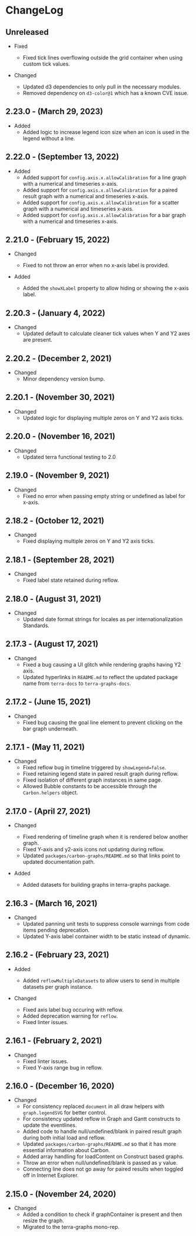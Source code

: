# ChangeLog

## Unreleased

* Fixed
  * Fixed tick lines overflowing outside the grid container when using custom tick values.

* Changed
  * Updated d3 dependencies to only pull in the necessary modules.
  * Removed dependency on `d3-color@1` which has a known CVE issue. 

## 2.23.0 - (March 29, 2023)

* Added
  * Added logic to increase legend icon size when an icon is used in the legend without a line.

## 2.22.0 - (September 13, 2022)

* Added
  * Added support for `config.axis.x.allowCalibration` for a line graph with a numerical and timeseries x-axis.
  * Added support for `config.axis.x.allowCalibration` for a paired result graph with a numerical and timeseries x-axis.
  * Added support for `config.axis.x.allowCalibration` for a scatter graph with a numerical and timeseries x-axis.
  * Added support for `config.axis.x.allowCalibration` for a bar graph with a numerical and timeseries x-axis.

## 2.21.0 - (February 15, 2022)

* Changed
  * Fixed to not throw an error when no x-axis label is provided.

* Added
  * Added the `showXLabel` property to allow hiding or showing the x-axis label.

## 2.20.3 - (January 4, 2022)

* Changed
  * Updated default to calculate cleaner tick values when Y and Y2 axes are present.

## 2.20.2 - (December 2, 2021)

* Changed
  * Minor dependency version bump.

## 2.20.1 - (November 30, 2021)

* Changed
  * Updated logic for displaying multiple zeros on Y and Y2 axis ticks.

## 2.20.0 - (November 16, 2021)

* Changed
  * Updated terra functional testing to 2.0

## 2.19.0 - (November 9, 2021)

* Changed
  * Fixed no error when passing empty string or undefined as label for x-axis.

## 2.18.2 - (October 12, 2021)

* Changed
  * Fixed displaying multiple zeros on Y and Y2 axis ticks.

## 2.18.1 - (September 28, 2021)

* Changed
  * Fixed label state retained during reflow.

## 2.18.0 - (August 31, 2021)

* Changed
  * Updated date format strings for locales as per internationalization Standards.

## 2.17.3 - (August 17, 2021)

* Changed
  * Fixed a bug causing a UI glitch while rendering graphs having Y2 axis.
  * Updated hyperlinks in `README.md` to reflect the updated package name from `terra-docs` to `terra-graphs-docs`.

## 2.17.2 - (June 15, 2021)

* Changed
  * Fixed bug causing the goal line element to prevent clicking on the bar graph underneath.


## 2.17.1 - (May 11, 2021)

* Changed
  * Fixed reflow bug in timeline triggered by `showLegend=false`.
  * Fixed retaining legend state in paired result graph during reflow.
  * Fixed isolation of different graph instances in same page.
  * Allowed Bubble constants to be accessible through the `Carbon.helpers` object.

## 2.17.0 - (April 27, 2021)

* Changed
  * Fixed rendering of timeline graph when it is rendered below another graph.
  * Fixed Y-axis and y2-axis icons not updating during reflow.
  * Updated `packages/carbon-graphs/README.md` so that links point to updated documentation path.

* Added
  * Added datasets for building graphs in terra-graphs package.

## 2.16.3 - (March 16, 2021)

* Changed
  * Updated panning unit tests to suppress console warnings from code items pending deprecation.
  * Updated Y-axis label container width to be static instead of dynamic.

## 2.16.2 - (February 23, 2021)

* Added
  * Added `reflowMultipleDatasets` to allow users to send in multiple datasets per graph instance.

* Changed
  * Fixed axis label bug occuring with reflow.
  * Added deprecation warning for `reflow`.
  * Fixed linter issues.

## 2.16.1 - (February 2, 2021)

* Changed
  * Fixed linter issues.
  * Fixed Y-axis range bug in reflow.

## 2.16.0 - (December 16, 2020)

* Changed
  * For consistency replaced `document` in all draw helpers with `graph.legendSVG` for better control.
  * For consistency updated reflow in Graph and Gantt constructs to update the eventlines.
  * Added code to handle null/undefined/blank in paired result graph during both initial load and reflow.
  * Updated `packages/carbon-graphs/README.md` so that it has more essential information about Carbon.
  * Added array handling for loadContent on Construct based graphs.
  * Throw an error when null/undefined/blank is passed as y value.
  * Connecting line does not go away for paired results when toggled off in Internet Explorer.

## 2.15.0 - (November 24, 2020)

* Changed
  * Added a condition to check if graphContainer is present and then resize the graph.
  * Migrated to the terra-graphs mono-rep.
